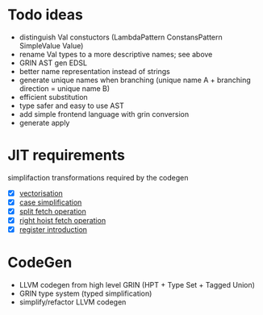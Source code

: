 # Todo ideas

- distinguish Val constuctors (LambdaPattern ConstansPattern SimpleValue Value)
- rename Val types to a more descriptive names; see above
- GRIN AST gen EDSL
- better name representation instead of strings
- generate unique names when branching (unique name A + branching direction = unique name B)
- efficient substitution
- type safer and easy to use AST
- add simple frontend language with grin conversion
- generate apply

# JIT requirements

simplifaction transformations required by the codegen

- [x] <a href="http://nbviewer.jupyter.org/github/andorp/grin/blob/master/papers/boquist.pdf#page=113">vectorisation</a>
- [x] <a href="http://nbviewer.jupyter.org/github/andorp/grin/blob/master/papers/boquist.pdf#page=116">case simplification</a>
- [x] <a href="http://nbviewer.jupyter.org/github/andorp/grin/blob/master/papers/boquist.pdf#page=118">split fetch operation</a>
- [x] <a href="http://nbviewer.jupyter.org/github/andorp/grin/blob/master/papers/boquist.pdf#page=123">right hoist fetch operation</a>
- [x] <a href="http://nbviewer.jupyter.org/github/andorp/grin/blob/master/papers/boquist.pdf#page=126">register introduction</a>

# CodeGen

- LLVM codegen from high level GRIN (HPT + Type Set + Tagged Union)
- GRIN type system (typed simplification)
- simplify/refactor LLVM codegen
